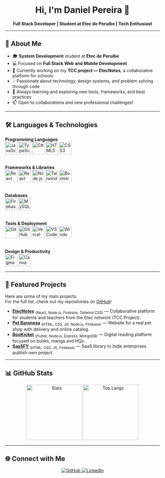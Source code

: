 <h1 align="center">Hi, I'm Daniel Pereira 👋</h1>

<p align="center">
  <b>Full Stack Developer | Student at Etec de Peruíbe | Tech Enthusiast</b>
</p>

---

## 🚀 About Me

- 🎓 <b>System Development</b> student at <b>Etec de Peruíbe</b>  
- 💻 Focused on <b>Full Stack Web and Mobile Development</b>  
- 🌱 Currently working on my <b>TCC project — EtecNotes</b>, a collaborative platform for schools  
- 💡 Passionate about technology, design systems, and problem solving through code  
- 🚀 Always learning and exploring new tools, frameworks, and best practices  
- 📫 Open to collaborations and new professional challenges!  

---

## 🛠️ Languages & Technologies

<p align="center">

  <!-- Programming Languages -->
  <b>Programming Languages</b><br>
  <img src="https://cdn.jsdelivr.net/gh/devicons/devicon/icons/javascript/javascript-original.svg" width="40" alt="JavaScript"/>
  <img src="https://cdn.jsdelivr.net/gh/devicons/devicon/icons/typescript/typescript-original.svg" width="40" alt="TypeScript"/>
  <img src="https://cdn.jsdelivr.net/gh/devicons/devicon/icons/csharp/csharp-original.svg" width="40" alt="C#"/>
  <img src="https://cdn.jsdelivr.net/gh/devicons/devicon/icons/html5/html5-original.svg" width="40" alt="HTML5"/>
  <img src="https://cdn.jsdelivr.net/gh/devicons/devicon/icons/css3/css3-original.svg" width="40" alt="CSS3"/>
  <br><br>

  <!-- Frameworks & Libraries -->
  <b>Frameworks & Libraries</b><br>
  <img src="https://cdn.jsdelivr.net/gh/devicons/devicon/icons/react/react-original.svg" width="40" alt="React"/>
  <img src="https://cdn.jsdelivr.net/gh/devicons/devicon/icons/react/react-original.svg" width="40" alt="React Native"/>
  <img src="https://cdn.jsdelivr.net/gh/devicons/devicon/icons/nodejs/nodejs-original.svg" width="40" alt="Node.js"/>
  <img src="https://upload.wikimedia.org/wikipedia/commons/thumb/d/d5/Tailwind_CSS_Logo.svg/512px-Tailwind_CSS_Logo.svg.png" width="40" alt="Tailwind CSS"/>
  <img src="https://cdn.jsdelivr.net/gh/devicons/devicon/icons/bootstrap/bootstrap-original.svg" width="40" alt="Bootstrap"/>
  <br><br>

  <!-- Databases -->
  <b>Databases</b><br>
  <img src="https://cdn.jsdelivr.net/gh/devicons/devicon/icons/firebase/firebase-plain.svg" width="40" alt="Firebase"/>
  <img src="https://cdn.jsdelivr.net/gh/devicons/devicon/icons/mysql/mysql-original.svg" width="40" alt="MySQL"/>
  <br><br>

  <!-- Tools & Deployment -->
  <b>Tools & Deployment</b><br>
  <img src="https://cdn.jsdelivr.net/gh/devicons/devicon/icons/git/git-original.svg" width="40" alt="Git"/>
  <img src="https://cdn.jsdelivr.net/gh/devicons/devicon/icons/github/github-original.svg" width="40" alt="GitHub"/>
  <img src="https://cdn.simpleicons.org/vercel/000000" width="40" alt="Vercel"/>
  <img src="https://cdn.jsdelivr.net/gh/devicons/devicon/icons/vscode/vscode-original.svg" width="40" alt="VSCode"/>
  <img src="https://cdn.jsdelivr.net/gh/devicons/devicon/icons/windows8/windows8-original.svg" width="40" alt="Windows"/>
  <br><br>

  <!-- Design & Productivity -->
  <b>Design & Productivity</b><br>
  <img src="https://cdn.jsdelivr.net/gh/devicons/devicon/icons/figma/figma-original.svg" width="40" alt="Figma"/>
  <img src="https://cdn.simpleicons.org/canva/00C4CC" width="40" alt="Canva"/>
</p>

---

## 🚩 Featured Projects

Here are some of my main projects.  
For the full list, check out my repositories on <a href="https://github.com/zKingDragon" target="_blank">GitHub</a>!

- <b><a href="https://github.com/zKingDragon/EtecNotes">EtecNotes</a></b> <sub>(React, Node.js, Firebase, Tailwind CSS)</sub> — Collaborative platform for students and teachers from the Etec network (TCC Project).
- <b><a href="https://github.com/zKingDragon/Pet-Baronesa">Pet Baronesa</a></b> <sub>(HTML, CSS, JS, Node.js, Firebase)</sub> — Website for a real pet shop with delivery and online catalog.
- <b><a href="https://github.com/zKingDragon/BooKicket">BooKicket</a></b> <sub>(Flutter, Node.js, Express, MongoDB)</sub> — Digital reading platform focused on books, manga and HQs.
- <b><a href="https://github.com/zKingDragon/SaaSFY">SaaSFY</a></b> <sub>(HTML, CSS, JS, Firebase)</sub> — SaaS library to indie enterprises publish own project.

---

## 📊 GitHub Stats

<div align="center">
  <img height="180em" src="https://github-readme-stats.vercel.app/api?username=zKingDragon&show_icons=true&theme=radical" alt="Stats"/>
  <img height="180em" src="https://github-readme-stats.vercel.app/api/top-langs/?username=zKingDragon&layout=compact&theme=radical" alt="Top Langs"/>
</div>

---

## 🌐 Connect with Me

<p align="center">
  <a href="https://github.com/zKingDragon">
    <img src="https://img.shields.io/badge/-GitHub-181717?style=flat-square&logo=github" alt="GitHub"/>
  </a>
  <a href="www.linkedin.com/in/daniel-pereira-js">
    <img src="https://img.shields.io/badge/-LinkedIn-0077B5?style=flat-square&logo=linkedin" alt="LinkedIn"/>
  </a>
</p>

